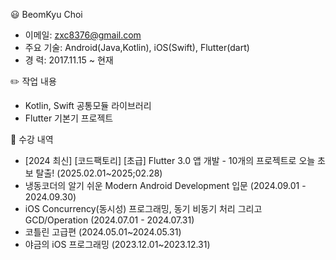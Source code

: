 😃 BeomKyu Choi
  - 이메일: zxc8376@gmail.com
  - 주요 기술: Android(Java,Kotlin), iOS(Swift), Flutter(dart)
  - 경   력: 2017.11.15 ~ 현재

✏️ 작업 내용
 - Kotlin, Swift 공통모듈 라이브러리
 - Flutter 기본기 프로젝트

📖 수강 내역
 - [2024 최신] [코드팩토리] [초급] Flutter 3.0 앱 개발 - 10개의 프로젝트로 오늘 초보 탈출! (2025.02.01~2025;02.28)
 - 냉동코더의 알기 쉬운 Modern Android Development 입문 (2024.09.01 - 2024.09.30)
 - iOS Concurrency(동시성) 프로그래밍, 동기 비동기 처리 그리고 GCD/Operation (2024.07.01 - 2024.07.31)
 - 코틀린 고급편 (2024.05.01~2024.05.31)
 - 야금의 iOS 프로그래밍 (2023.12.01~2023.12.31)
